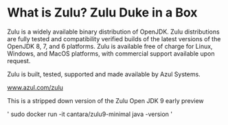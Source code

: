 # What is Zulu? Zulu Duke in a Box

Zulu is a widely available binary distribution of OpenJDK. Zulu distributions are fully tested and compatibility verified builds of the latest versions of the OpenJDK 8, 7, and 6 platforms. Zulu is available free of charge for Linux, Windows, and MacOS platforms, with commercial support available upon request.

Zulu is built, tested, supported and made available by Azul Systems.

www.azul.com/zulu

This is a stripped down version of the Zulu Open JDK 9 early preview

'
sudo docker run -it cantara/zulu9-minimal java -version
'

